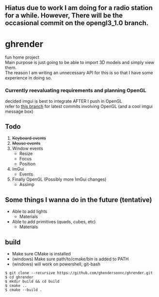 ## Hiatus due to work I am doing for a radio station for a while. However, There will be the occasional commit on the opengl3_1.0 branch.

# ghrender

fun home project  
Main purpose is just going to be able to import 3D models and simply view them.  
The reason I am writing an unnecessary API for this is so that I have some experience in doing so.

### Currently reevaluating requirements and planning OpenGL
decided imgui is best to integrate AFTER I push in OpenGL  
refer to [this branch](https://github.com/ghendersonnc/ghrender/tree/opengl3_1.0) for latest commits involving OpenGL (and a cool imgui message box)

## Todo

1. ~~Keyboard events~~
2. ~~Mouse events~~
3. Window events
    * Resize
    * Focus
    * Position
4. ImGui
    * Events
5. Finally OpenGL (Possibly more ImGui changes)
    * Assimp

## Some things I wanna do in the future (tentative)

* Able to add lights
    * Materials
* Able to add primitives (quads, cubes, etc)
    * Materials

## build

* Make sure CMake is installed
* (windows) Make sure path/to/cmake/bin is added to PATH
* (windows) will work on powershell, git-bash

```
$ git clone --recursive https://github.com/ghendersonnc/ghrender.git
$ cd ghrender
$ mkdir build && cd build
$ cmake ..
$ cmake --build .
```
